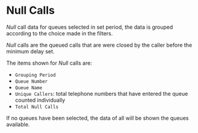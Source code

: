 # Null Calls

*Null* call data for queues selected in
set period, the data is grouped according to the choice
made in the filters.

*Null* calls are the queued calls that are
were closed by the caller before the minimum delay set.

The items shown for *Null* calls are:

- `Grouping Period`
- `Queue Number`
- `Queue Name`
- `Unique Callers`: total telephone numbers that have entered the queue
counted individually
- `Total Null Calls`

If no queues have been selected, the data of all will be shown
the queues available.
